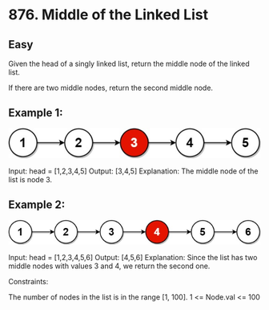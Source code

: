# 876. Middle of the Linked List

## Easy

Given the head of a singly linked list, return the middle node of the linked list.

If there are two middle nodes, return the second middle node.

## Example 1:

![alt text](image.png)

Input: head = [1,2,3,4,5]
Output: [3,4,5]
Explanation: The middle node of the list is node 3.

## Example 2:

![alt text](image-1.png)

Input: head = [1,2,3,4,5,6]
Output: [4,5,6]
Explanation: Since the list has two middle nodes with values 3 and 4, we return the second one.

Constraints:

The number of nodes in the list is in the range [1, 100].
1 <= Node.val <= 100
